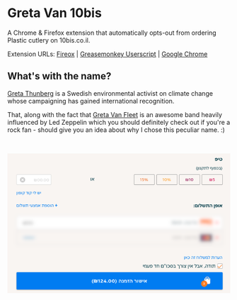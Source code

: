 # Greta Van 10bis
A Chrome & Firefox extension that automatically opts-out from ordering Plastic cutlery on 10bis.co.il.

Extension URLs:
[Fireox](https://addons.mozilla.org/en-US/firefox/addon/greta-van-10bis)
|
[Greasemonkey Userscript](https://github.com/tkore/Greta-Van-10bis/raw/master/Greta-Van-10bis.user.js)
|
[Google Chrome](https://chrome.google.com/webstore/detail/greta-van-10bis/feomodgjijapbcblcgdjkjjkgjplmhpa)

## What's with the name?
[Greta Thunberg](https://en.wikipedia.org/wiki/Greta_Thunberg) is a Swedish environmental activist on climate change whose campaigning has gained international recognition.

That, along with the fact that [Greta Van Fleet](https://en.wikipedia.org/wiki/Greta_Van_Fleet) is an awesome band heavily influenced by Led Zeppelin which you should definitely check out if you're a rock fan - should give you an idea about why I chose this peculiar name. :)

<br>

<p align="center">
  <img src="./screenshot.png">
</p>

